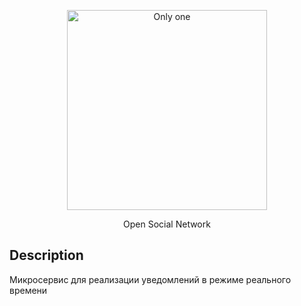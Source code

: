<p align="center">
  <a href="http://only-one.su/" target="blank"><img src="https://only-one.su/img/Logo.svg" width="320" alt="Only one" /></a>
</p>
<p align="center">Open Social Network </p>

## Description
Микросервис для реализации уведомлений в режиме реального времени